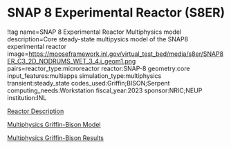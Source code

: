 # SNAP 8 Experimental Reactor (S8ER)

!tag name=SNAP 8 Experimental Reactor Multiphysics model
     description=Core steady-state multipysics model of the SNAP8 experimental reactor
     image=https://mooseframework.inl.gov/virtual_test_bed/media/s8er/SNAP8ER_C3_2D_NODRUMS_WET_3_4.i_geom1.png
     pairs=reactor_type:microreactor
                       reactor:SNAP-8
                       geometry:core
                       input_features:multiapps
                       simulation_type:multiphysics
                       transient:steady_state
                       codes_used:Griffin;BISON;Serpent
                       computing_needs:Workstation
                       fiscal_year:2023
                       sponsor:NRIC;NEUP
                       institution:INL

[Reactor Description](s8er_reactor_description.md)

[Multiphysics Griffin-Bison Model](s8er_multiphysics_model.md)

[Multiphysics Griffin-Bison Results](s8er_multiphysics_results.md)